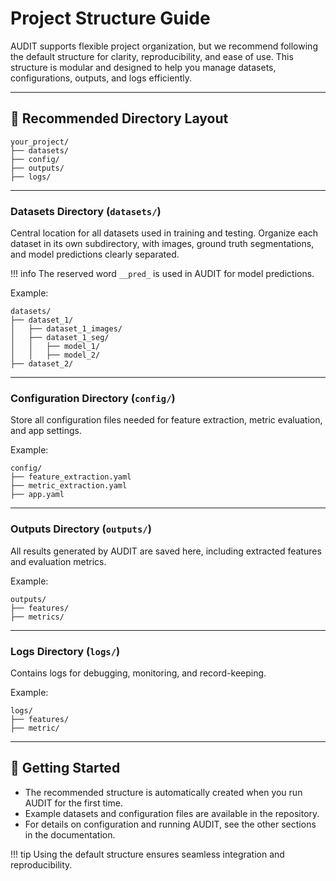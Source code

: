 # Project Structure Guide

AUDIT supports flexible project organization, but we recommend following the default structure for clarity, reproducibility, and ease of use. This structure is modular and designed to help you manage datasets, configurations, outputs, and logs efficiently.

---

## 📁 Recommended Directory Layout

```
your_project/
├── datasets/
├── config/
├── outputs/
├── logs/
```

---

### Datasets Directory (`datasets/`)

Central location for all datasets used in training and testing. Organize each dataset in its own subdirectory, with images, ground truth segmentations, and model predictions clearly separated.

!!! info
    The reserved word `__pred_` is used in AUDIT for model predictions.

Example:
```
datasets/
├── dataset_1/
│   ├── dataset_1_images/
│   ├── dataset_1_seg/
│   │   ├── model_1/
│   │   ├── model_2/
├── dataset_2/
```

---

### Configuration Directory (`config/`)

Store all configuration files needed for feature extraction, metric evaluation, and app settings.

Example:
```
config/
├── feature_extraction.yaml
├── metric_extraction.yaml
├── app.yaml
```

---

### Outputs Directory (`outputs/`)

All results generated by AUDIT are saved here, including extracted features and evaluation metrics.

Example:
```
outputs/
├── features/
├── metrics/
```

---

### Logs Directory (`logs/`)

Contains logs for debugging, monitoring, and record-keeping.

Example:
```
logs/
├── features/
├── metric/
```

---

## 🏁 Getting Started

- The recommended structure is automatically created when you run AUDIT for the first time.
- Example datasets and configuration files are available in the repository.
- For details on configuration and running AUDIT, see the other sections in the documentation.

!!! tip
    Using the default structure ensures seamless integration and reproducibility.
